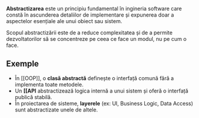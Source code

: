 **Abstractizarea** este un principiu fundamental în ingineria software care constă în ascunderea detaliilor de implementare și expunerea doar a aspectelor esențiale ale unui obiect sau sistem.

Scopul abstractizării este de a reduce complexitatea și de a permite dezvoltatorilor să se concentreze pe ceea ce face un modul, nu pe cum o face.

## Exemple

- În [[OOP]], o **clasă abstractă** definește o interfață comună fără a implementa toate metodele.
- Un **[[API** abstractizează logica internă a unui sistem și oferă o interfață publică stabilă.
- În proiectarea de sisteme, **layerele** (ex: UI, Business Logic, Data Access) sunt abstractizate unele de altele.